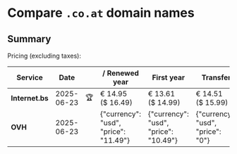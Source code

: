 # Compare `.co.at` domain names

## Summary

Pricing (excluding taxes):

| Service | Date |  | / Renewed year | First year | Transfer | Restoration |
|--|--|--|--|--|--|--|
| **Internet.bs** | 2025-06-23 | 🏆 | € 14.95<br>($ 16.49) | € 13.61<br>($ 14.99) | € 14.51<br>($ 15.99) | € 47.65<br>($ 52.55) |
| **OVH** | 2025-06-23 |  | {"currency": "usd", "price": "11.49"} | {"currency": "usd", "price": "10.49"} | {"currency": "usd", "price": "0"} |  |

